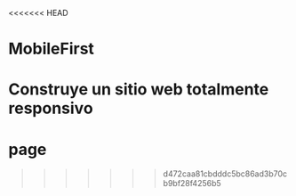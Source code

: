 <<<<<<< HEAD
# MobileFirst
Construye un sitio web totalmente responsivo
=======
# page
>>>>>>> d472caa81cbdddc5bc86ad3b70cb9bf28f4256b5
